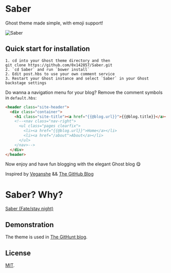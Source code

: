 # Saber

Ghost theme made simple, with emoji support!

![Saber](http://wallpapers.wallhaven.cc/wallpapers/full/wallhaven-155177.jpg)

## Quick start for installation

```
1. cd into your Ghost theme directory and then 
git clone https://github.com/0x142857/Saber.git
2. `cd Saber` and run `bower install`
2. Edit post.hbs to use your own comment service
3. Restart your Ghost instance and select `Saber` in your Ghost backstage settings
```

Do wanna a navigation menu for your blog? Remove the comment symbols in `default.hbs`:

```html
<header class="site-header">
  <div class="container">
    <h1 class="site-title"><a href="{{@blog.url}}">{{@blog.title}}</a></h1>
    <!--<nav class="nav-right">
      <ul class="pages clearfix">
        <li><a href="{{@blog.url}}">Home</a></li>
        <li><a href="/about">About</a></li>
      </ul>
    </nav>-->
  </div>
</header>
```

Now enjoy and have fun blogging with the elegant Ghost blog 😋

Inspired by [Veganshe](http://www.veganshe.com) && [The GitHub Blog](https://github.com/blog)

# Saber? Why?

[Saber (Fate/stay night)](http://en.wikipedia.org/wiki/Saber_(Fate/stay_night))

## Demonstration

The theme is used in [The GitHunt blog](https://blog.githunt.io).

## License

[MIT](LICENSE).



